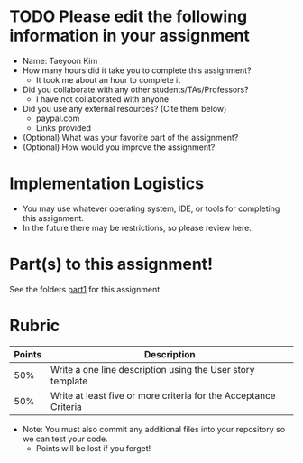# TODO Please edit the following information in your assignment

- Name: Taeyoon Kim 
- How many hours did it take you to complete this assignment?
  - It took me about an hour to complete it
- Did you collaborate with any other students/TAs/Professors?
  - I have not collaborated with anyone
- Did you use any external resources? (Cite them below)
  - paypal.com
  - Links provided
- (Optional) What was your favorite part of the assignment?
- (Optional) How would you improve the assignment?

# Implementation Logistics

- You may use whatever operating system, IDE, or tools for completing this assignment.
- In the future there may be restrictions, so please review here.

# Part(s) to this assignment!

See the folders [part1](./part1) for this assignment.

# Rubric

| Points | Description                                                      |
|--------|------------------------------------------------------------------|
| 50%    | Write a one line description using the User story template       |
| 50%    | Write at least five or more criteria for the Acceptance Criteria |


* Note: You must also commit any additional files into your repository so we can test your code.
  * Points will be lost if you forget!
